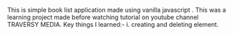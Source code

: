 This is simple book list application made using vanilla javascript .
This was a learning project made before watching tutorial on youtube channel TRAVERSY MEDIA.
Key things I learned:-
i. creating and deleting element.

